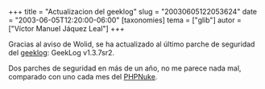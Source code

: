 +++
title = "Actualizacion del geeklog"
slug = "20030605122053624"
date = "2003-06-05T12:20:00-06:00"
[taxonomies]
tema = ["glib"]
autor = ["Víctor Manuel Jáquez Leal"]
+++

Gracias al aviso de Wolid, se ha actualizado al último parche de
seguridad del [geeklog](http://www.geeklog.net): GeekLog v1.3.7sr2.

Dos parches de seguridad en más de un año, no me parece nada mal,
comparado con uno cada mes del [PHPNuke](http://www.phpnuke.org).

